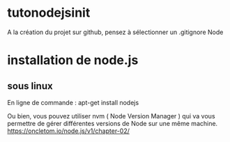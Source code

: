 # tutonodejsinit

A la création du projet sur github, pensez à sélectionner un .gitignore Node

# installation de node.js

## sous linux

En ligne de commande : apt-get install nodejs

Ou bien, vous pouvez utiliser nvm ( Node Version Manager ) qui va vous permettre de gérer différentes versions de Node sur une même machine. https://oncletom.io/node.js/v1/chapter-02/


